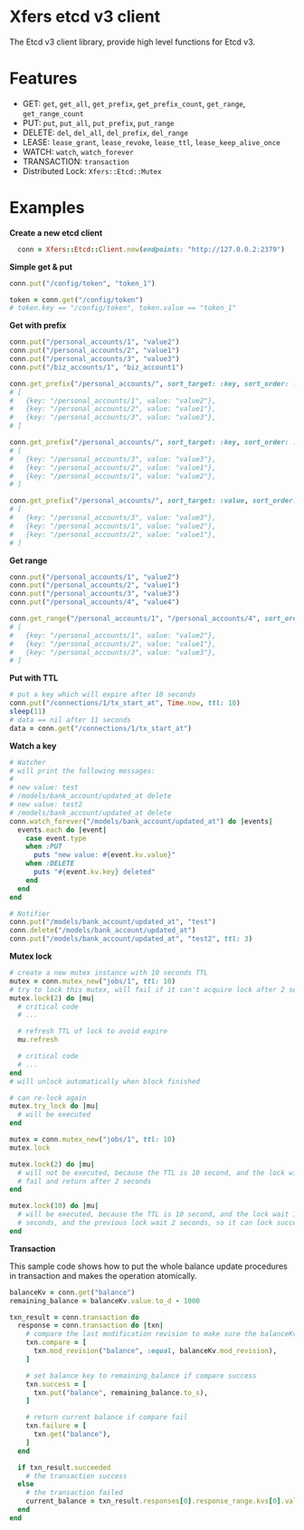 # Xfers etcd v3 client
The Etcd v3 client library, provide high level functions for Etcd v3.

# Features
* GET: `get`, `get_all`, `get_prefix`, `get_prefix_count`, `get_range`, `get_range_count`
* PUT: `put`, `put_all`, `put_prefix`, `put_range`
* DELETE: `del`, `del_all`, `del_prefix`, `del_range`
* LEASE: `lease_grant`, `lease_revoke`, `lease_ttl`, `lease_keep_alive_once`
* WATCH: `watch`, `watch_forever`
* TRANSACTION: `transaction`
* Distributed Lock: `Xfers::Etcd::Mutex`

# Examples

**Create a new etcd client**
```ruby
  conn = Xfers::Etcd::Client.new(endpoints: "http://127.0.0.2:2379")
```

**Simple get & put**

```ruby
conn.put("/config/token", "token_1")

token = conn.get("/config/token")
# token.key == "/config/token", token.value == "token_1"
```

**Get with prefix**
```ruby
conn.put("/personal_accounts/1", "value2")
conn.put("/personal_accounts/2", "value1")
conn.put("/personal_accounts/3", "value3")
conn.put("/biz_accounts/1", "biz_account1")

conn.get_prefix("/personal_accounts/", sort_target: :key, sort_order: :ascend).map { |kv| { key: kv.key, value: kv.value } }
# [
#   {key: "/personal_accounts/1", value: "value2"},
#   {key: "/personal_accounts/2", value: "value1"},
#   {key: "/personal_accounts/3", value: "value3"},
# ]

conn.get_prefix("/personal_accounts/", sort_target: :key, sort_order: :descend).map { |kv| { key: kv.key, value: kv.value } }
# [
#   {key: "/personal_accounts/3", value: "value3"},
#   {key: "/personal_accounts/2", value: "value1"},
#   {key: "/personal_accounts/1", value: "value2"},
# ]

conn.get_prefix("/personal_accounts/", sort_target: :value, sort_order: :ascend).map { |kv| { key: kv.key, value: kv.value } }
# [
#   {key: "/personal_accounts/3", value: "value3"},
#   {key: "/personal_accounts/1", value: "value2"},
#   {key: "/personal_accounts/2", value: "value1"},
# ]
```

**Get range**
```ruby
conn.put("/personal_accounts/1", "value2")
conn.put("/personal_accounts/2", "value1")
conn.put("/personal_accounts/3", "value3")
conn.put("/personal_accounts/4", "value4")

conn.get_range("/personal_accounts/1", "/personal_accounts/4", sort_order: :ascend).map { |kv| { key: kv.key, value: kv.value } }
# [
#   {key: "/personal_accounts/1", value: "value2"},
#   {key: "/personal_accounts/2", value: "value1"},
#   {key: "/personal_accounts/3", value: "value3"},
# ]

```

**Put with TTL**
```ruby
# put a key which will expire after 10 seconds
conn.put("/connections/1/tx_start_at", Time.now, ttl: 10)
sleep(11)
# data == nil after 11 seconds
data = conn.get("/connections/1/tx_start_at")
```

**Watch a key**
```ruby
# Watcher
# will print the following messages:
#
# new value: test
# /models/bank_account/updated_at delete
# new value: test2
# /models/bank_account/updated_at delete
conn.watch_forever("/models/bank_account/updated_at") do |events|
  events.each do |event|
    case event.type
    when :PUT
      puts "new value: #{event.kv.value}"
    when :DELETE
      puts "#{event.kv.key} deleted"
    end
  end
end
```

```ruby
# Notifier
conn.put("/models/bank_account/updated_at", "test")
conn.delete("/models/bank_account/updated_at")
conn.put("/models/bank_account/updated_at", "test2", ttl: 3)
```

**Mutex lock**

```ruby
# create a new mutex instance with 10 seconds TTL
mutex = conn.mutex_new("jobs/1", ttl: 10)
# try to lock this mutex, will fail if it can't acquire lock after 2 second
mutex.lock(2) do |mu|
  # critical code
  # ...

  # refresh TTL of lock to avoid expire
  mu.refresh

  # critical code
  # ...
end
# will unlock automatically when block finished

# can re-lock again
mutex.try_lock do |mu|
  # will be executed
end
```

```ruby
mutex = conn.mutex_new("jobs/1", ttl: 10)
mutex.lock

mutex.lock(2) do |mu|
  # will not be executed, because the TTL is 10 second, and the lock will
  # fail and return after 2 seconds
end

mutex.lock(10) do |mu|
  # will be executed, because the TTL is 10 second, and the lock wait 10
  # seconds, and the previous lock wait 2 seconds, so it can lock successfully
end
```

**Transaction**

This sample code shows how to put the whole balance update procedures in transaction and makes the operation atomically.
```ruby
balanceKv = conn.get("balance")
remaining_balance = balanceKv.value.to_d - 1000

txn_result = conn.transaction do
  response = conn.transaction do |txn|
    # compare the last modification revision to make sure the balanceKv didn't modified by others
    txn.compare = [
      txn.mod_revision("balance", :equal, balanceKv.mod_revision),
    ]

    # set balance key to remaining_balance if compare success
    txn.success = [
      txn.put("balance", remaining_balance.to_s),
    ]

    # return current balance if compare fail
    txn.failure = [
      txn.get("balance"),
    ]
  end

  if txn_result.succeeded
    # the transaction success
  else
    # the transaction failed
    current_balance = txn_result.responses[0].response_range.kvs[0].value.to_d
  end
end

```